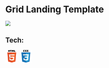 # Grid Landing Template

<img src='./static/images/readme.png'>

## Tech:
<img src="https://raw.githubusercontent.com/devicons/devicon/master/icons/html5/html5-original-wordmark.svg" alt='html icon' width = "40" height = "40">
<img src='https://raw.githubusercontent.com/devicons/devicon/master/icons/css3/css3-original-wordmark.svg' alt='css icon' width = "40" height = "40">
